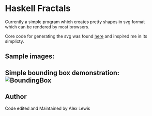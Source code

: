 # Haskell Fractals
Currently a simple program which creates pretty shapes in svg format which can be rendered by 
most browsers.

Core code for generating the svg was found [here](http://stackoverflow.com/questions/2711002/image-drawing-library-for-haskell)
and inspired me in its simplicty.

## Sample images:

Simple bounding box demonstration:
![BoundingBox](https://cdn.rawgit.com/Lexer747/Haskell-Fractals/012a15bc/svg/BoundingBox_Demo.svg)
---

## Author

Code edited and Maintained by Alex Lewis